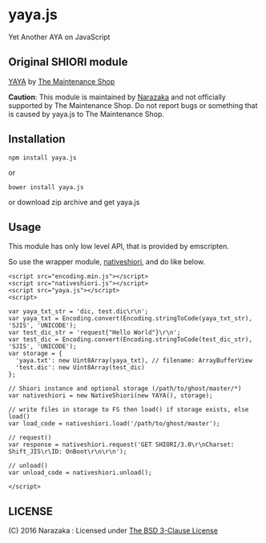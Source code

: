 yaya.js
=======================================

Yet Another AYA on JavaScript

Original SHIORI module
---------------------------------------

[YAYA](https://code.google.com/p/yaya-shiori/) by [The Maintenance Shop](http://ms.shillest.net/)

**Caution**:
This module is maintained by [Narazaka](http://narazaka.net/) and not officially supported by The Maintenance Shop.
Do not report bugs or something that is caused by yaya.js to The Maintenance Shop.

Installation
---------------------------------------

    npm install yaya.js

or

    bower install yaya.js

or download zip archive and get yaya.js

Usage
---------------------------------------

This module has only low level API, that is provided by emscripten.

So use the wrapper module, [nativeshiori](https://github.com/Narazaka/nativeshiori), and do like below.

    <script src="encoding.min.js"></script>
    <script src="nativeshiori.js"></script>
    <script src="yaya.js"></script>
    <script>
    
    var yaya_txt_str = 'dic, test.dic\r\n';
    var yaya_txt = Encoding.convert(Encoding.stringToCode(yaya_txt_str), 'SJIS', 'UNICODE');
    var test_dic_str = 'request{"Hello World"}\r\n';
    var test_dic = Encoding.convert(Encoding.stringToCode(test_dic_str), 'SJIS', 'UNICODE');
    var storage = {
      'yaya.txt': new Uint8Array(yaya_txt), // filename: ArrayBufferView
      'test.dic': new Uint8Array(test_dic)
    };
    
    // Shiori instance and optional storage (/path/to/ghost/master/*)
    var nativeshiori = new NativeShiori(new YAYA(), storage);
    
    // write files in storage to FS then load() if storage exists, else load()
    var load_code = nativeshiori.load('/path/to/ghost/master'); 
    
    // request()
    var response = nativeshiori.request('GET SHIORI/3.0\r\nCharset: Shift_JIS\r\ID: OnBoot\r\n\r\n');
    
    // unload()
    var unload_code = nativeshiori.unload();
    
    </script>

LICENSE
--------------------------------

(C) 2016 Narazaka : Licensed under [The BSD 3-Clause License](http://narazaka.net/license/BSD3?2016)
